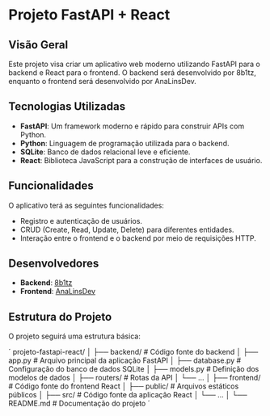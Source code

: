 # Projeto FastAPI + React

## Visão Geral

Este projeto visa criar um aplicativo web moderno utilizando FastAPI para o backend e React para o frontend. O backend será desenvolvido por 8b1tz, enquanto o frontend será desenvolvido por AnaLinsDev.

## Tecnologias Utilizadas

- **FastAPI**: Um framework moderno e rápido para construir APIs com Python.
- **Python**: Linguagem de programação utilizada para o backend.
- **SQLite**: Banco de dados relacional leve e eficiente.
- **React**: Biblioteca JavaScript para a construção de interfaces de usuário.

## Funcionalidades

O aplicativo terá as seguintes funcionalidades:

- Registro e autenticação de usuários.
- CRUD (Create, Read, Update, Delete) para diferentes entidades.
- Interação entre o frontend e o backend por meio de requisições HTTP.

## Desenvolvedores

- **Backend**: [8b1tz](https://github.com/8b1tz)
- **Frontend**: [AnaLinsDev](https://github.com/AnaLinsDev)

## Estrutura do Projeto

O projeto seguirá uma estrutura básica:

´
projeto-fastapi-react/
│
├── backend/ # Código fonte do backend
│ ├── app.py # Arquivo principal da aplicação FastAPI
│ ├── database.py # Configuração do banco de dados SQLite
│ ├── models.py # Definição dos modelos de dados
│ ├── routers/ # Rotas da API
│ └── ...
│
├── frontend/ # Código fonte do frontend React
│ ├── public/ # Arquivos estáticos públicos
│ ├── src/ # Código fonte da aplicação React
│ └── ...
│
└── README.md # Documentação do projeto
´
